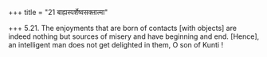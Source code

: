 +++
title = "21 बाह्यस्पर्शेष्वसक्तात्मा"

+++
5.21. The enjoyments that are born of contacts \[with objects\] are
indeed nothing but sources of misery and have beginning and end.
\[Hence\], an intelligent man does not get delighted in them, O son of
Kunti !
